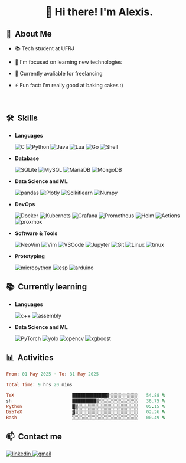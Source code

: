 <h1 align="center">👋 Hi there! I'm Alexis.</h1>

<div>

  ## 🔭 &nbsp;About Me

  - 📚 Tech student at UFRJ

  - 🌱 I'm focused on learning new technologies 

  - 💼 Currently avaliable for freelancing

  - ⚡ Fun fact: I'm really good at baking cakes :) 

  <br>
  

</div>

<div>

  ## 🛠️ &nbsp;Skills
  
  <p align="center">

  - **Languages**

    ![C](https://img.shields.io/badge/C%20-%232370ED.svg?style=for-the-badge&logo=c&logoColor=white)
    ![Python](https://img.shields.io/badge/Python%20-%2314354C.svg?style=for-the-badge&logo=python&logoColor=white)
    ![Java](https://img.shields.io/badge/Java-ED8B00?style=for-the-badge&logo=openjdk&logoColor=white)
    ![Lua](https://img.shields.io/badge/Lua-2C2D72?style=for-the-badge&logo=lua&logoColor=white)
    ![Go](https://img.shields.io/badge/Go-00ADD8?style=for-the-badge&logo=go&logoColor=white)
    ![Shell](https://img.shields.io/badge/Shell_Script-121011?style=for-the-badge&logo=gnu-bash&logoColor=white)

  - **Database**
    
    ![SQLite](https://img.shields.io/badge/SQLite-07405E?style=for-the-badge&logo=sqlite&logoColor=white)
    ![MySQL](https://img.shields.io/badge/MySQL-005C84?style=for-the-badge&logo=mysql&logoColor=white)
    ![MariaDB](https://img.shields.io/badge/MariaDB-003545?style=for-the-badge&logo=mariadb&logoColor=white)
    ![MongoDB](https://img.shields.io/badge/MongoDB-4EA94B?style=for-the-badge&logo=mongodb&logoColor=white)

  - **Data Science and ML**

    ![pandas](https://img.shields.io/badge/Pandas-2C2D72?style=for-the-badge&logo=pandas&logoColor=white)
    ![Plotly](https://img.shields.io/badge/Plotly-239120?style=for-the-badge&logo=plotly&logoColor=white)
    ![Scikitlearn](https://img.shields.io/badge/scikit_learn-F7931E?style=for-the-badge&logo=scikit-learn&logoColor=white)
    ![Numpy](https://img.shields.io/badge/Numpy-777BB4?style=for-the-badge&logo=numpy&logoColor=white)
    
  - **DevOps**

    ![Docker](https://img.shields.io/badge/Docker-2CA5E0?style=for-the-badge&logo=docker&logoColor=white)
    ![Kubernets](https://img.shields.io/badge/kubernetes-326ce5.svg?&style=for-the-badge&logo=kubernetes&logoColor=white)
    ![Grafana](https://img.shields.io/badge/Grafana-F2F4F9?style=for-the-badge&logo=grafana&logoColor=orange&labelColor=F2F4F9)
    ![Prometheus](https://img.shields.io/badge/Prometheus-000000?style=for-the-badge&logo=prometheus&labelColor=000000)
    ![Helm](https://img.shields.io/badge/Helm-0F1689?style=for-the-badge&logo=Helm&labelColor=0F1689)
    ![Actions](https://img.shields.io/badge/Github%20Actions-282a2e?style=for-the-badge&logo=githubactions&logoColor=367cfe)
    ![proxmox](https://img.shields.io/badge/Proxmox-E57000?style=for-the-badge&logo=proxmox&logoColor=white)
  
  - **Software & Tools**

    ![NeoVim](https://img.shields.io/badge/NeoVim-%2357A143.svg?&style=for-the-badge&logo=neovim&logoColor=white)
    ![Vim](https://img.shields.io/badge/VIM-%2311AB00.svg?&style=for-the-badge&logo=vim&logoColor=white)
    ![VSCode](https://img.shields.io/badge/VSCode-0078D4?style=for-the-badge&logo=vscodium&logoColor=white)
    ![Jupyter](https://img.shields.io/badge/Jupyter-F37626.svg?&style=for-the-badge&logo=Jupyter&logoColor=white)
    ![Git](https://img.shields.io/badge/git-%23F05033.svg?style=for-the-badge&logo=git&logoColor=white)
    ![Linux](https://img.shields.io/badge/Linux-FCC624?style=for-the-badge&logo=linux&logoColor=black)
    ![tmux](https://img.shields.io/badge/tmux-1BB91F?style=for-the-badge&logo=tmux&logoColor=white)

- **Prototyping**

    ![micropython](https://img.shields.io/badge/Micropython-black?style=for-the-badge&logo=micropython&logoColor=white)
    ![esp](https://img.shields.io/badge/espressif-E7352C?style=for-the-badge&logo=espressif&logoColor=white)
    ![arduino](https://img.shields.io/badge/Arduino-00979D?style=for-the-badge&logo=Arduino&logoColor=white)
    
  
</div>

<div>

  ## 📚 &nbsp;Currently learning

   <p align="center">

   - **Languages**

     ![c++](https://img.shields.io/badge/C%2B%2B-purple?style=for-the-badge&logo=cplusplus)
     ![assembly](https://img.shields.io/badge/assembly-red?style=for-the-badge&logo=pastebin)

   - **Data Science and ML**

     ![PyTorch](https://img.shields.io/badge/PyTorch-EE4C2C?style=for-the-badge&logo=pytorch&logoColor=white)
     ![yolo](https://img.shields.io/badge/YOLO-8E75B2?style=for-the-badge&logo=googlegemini&logoColor=white)
     ![opencv](https://img.shields.io/badge/OpenCV-purple?style=for-the-badge&logo=opencv&logoColor=white)
     ![xgboost](https://img.shields.io/badge/XGBoost-blue?style=for-the-badge&logo=WeightsAndBiases&logoColor=white)
    

</div>

<div>

  ## 📊 &nbsp;Activities

<!--START_SECTION:waka-->

```ruby
From: 01 May 2025 - To: 31 May 2025

Total Time: 9 hrs 20 mins

TeX                      █████████████▓░░░░░░░░░░░   54.88 %
sh                       █████████▒░░░░░░░░░░░░░░░   36.75 %
Python                   █▒░░░░░░░░░░░░░░░░░░░░░░░   05.15 %
BibTeX                   ▓░░░░░░░░░░░░░░░░░░░░░░░░   02.26 %
Bash                     ░░░░░░░░░░░░░░░░░░░░░░░░░   00.49 %
```

<!--END_SECTION:waka-->
  
</div>

<div>

  ## 📫 &nbsp;Contact me 
  
  <a href="https://www.linkedin.com/in/alexispfp" target="_blank">
  <img src=https://img.shields.io/badge/linkedin-%2300acee.svg?color=405DE6&style=for-the-badge&logo=linkedin&logoColor=white alt=linkedin style="margin-bottom: 5px;" />

  <a href="https://mail.google.com/mail/?view=cm&fs=1&to=alicepfp@labnet.nce.ufrj.br.com" target="_blank">
  <img src=https://img.shields.io/badge/gmail-D14836?style=for-the-badge&logo=gmail&logoColor=white alt=gmail style="margin-bottom: 5px;" />
  
</div>

<!---
alicepfp/alicepfp is a ✨ special ✨ repository because its `README.md` (this file) appears on your GitHub profile.
You can click the Preview link to take a look at your changes.
--->
